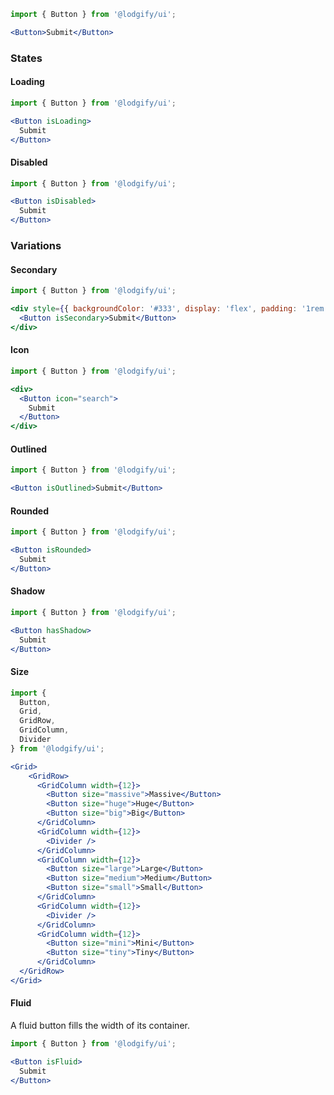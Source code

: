 ```jsx
import { Button } from '@lodgify/ui';

<Button>Submit</Button>
```

### States

#### Loading

```jsx
import { Button } from '@lodgify/ui';

<Button isLoading>
  Submit
</Button>
```


#### Disabled

```jsx
import { Button } from '@lodgify/ui';

<Button isDisabled>
  Submit
</Button>
```

### Variations

#### Secondary

```jsx
import { Button } from '@lodgify/ui';

<div style={{ backgroundColor: '#333', display: 'flex', padding: '1rem' }}>
  <Button isSecondary>Submit</Button>
</div>
```

#### Icon

```jsx
import { Button } from '@lodgify/ui';

<div>
  <Button icon="search">
    Submit
  </Button>
</div>
```

#### Outlined

```jsx
import { Button } from '@lodgify/ui';

<Button isOutlined>Submit</Button>
```

#### Rounded

```jsx
import { Button } from '@lodgify/ui';

<Button isRounded>
  Submit
</Button>
```

#### Shadow

```jsx
import { Button } from '@lodgify/ui';

<Button hasShadow>
  Submit
</Button>
```

#### Size

```jsx
import { 
  Button, 
  Grid, 
  GridRow, 
  GridColumn,
  Divider
} from '@lodgify/ui';

<Grid>
    <GridRow>
      <GridColumn width={12}>
        <Button size="massive">Massive</Button>
        <Button size="huge">Huge</Button>
        <Button size="big">Big</Button>
      </GridColumn>
      <GridColumn width={12}>
        <Divider />
      </GridColumn>
      <GridColumn width={12}>
        <Button size="large">Large</Button>
        <Button size="medium">Medium</Button>
        <Button size="small">Small</Button>
      </GridColumn>
      <GridColumn width={12}>
        <Divider />
      </GridColumn>
      <GridColumn width={12}>
        <Button size="mini">Mini</Button>
        <Button size="tiny">Tiny</Button>
      </GridColumn>
  </GridRow>
</Grid>
```
 
#### Fluid

A fluid button fills the width of its container.

```jsx
import { Button } from '@lodgify/ui';

<Button isFluid>
  Submit
</Button>
```
